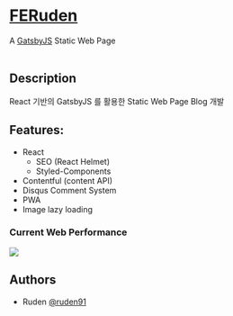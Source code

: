 # [FERuden](https://ruden91.github.io)

A [GatsbyJS](https://www.gatsbyjs.org/) Static Web Page <br /><br />

## Description

React 기반의 GatsbyJS 를 활용한 Static Web Page Blog 개발

## Features:

* React
  * SEO (React Helmet)
  * Styled-Components
* Contentful (content API)
* Disqus Comment System
* PWA
* Image lazy loading

### Current Web Performance

![](https://images.ctfassets.net/hu4faubeotg0/2Dak9gyAWcK8SCM8qc26mw/55fd844404f1a6ba6c55a5011662eed8/_______________________________2018-06-06______________2.46.52.png)

## Authors

* Ruden [@ruden91](https://github.com/ruden91)

